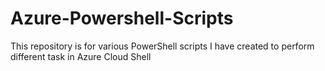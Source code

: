 # Azure-Powershell-Scripts
This repository is for various PowerShell scripts I have created to perform different task in Azure Cloud Shell
